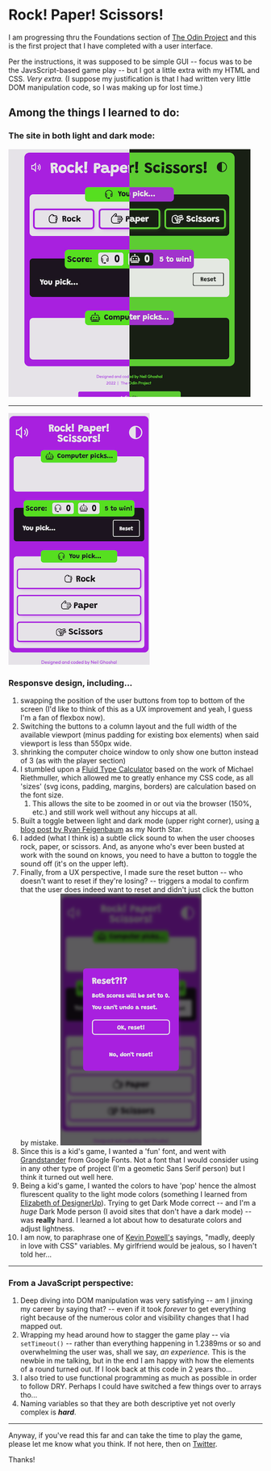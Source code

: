 # Rock! Paper! Scissors!

I am progressing thru the Foundations section of [The Odin Project](https://www.theodinproject.com) and this is the first project that I have completed with a user interface.

Per the instructions, it was supposed to be simple GUI -- focus was to be the JavsScript-based game play -- but I got a little extra with my HTML and CSS. _Very extra._ (I suppose my justification is that I had written very little DOM manipulation code, so I was making up for lost time.)

## Among the things I learned to do:

### The site in both light and dark mode:

![Light and Dark Modes](/projects/rock-paper-scissors/img/Light_and_dark_modes.png)

---

![Mobile Layout](/projects/rock-paper-scissors/img/Mobile_Layout.png)

### Responsve design, including...

1.  swapping the position of the user buttons from top to bottom of the screen (I'd like to think of this as a UX improvement and yeah, I guess I'm a fan of flexbox now).
2.  Switching the buttons to a column layout and the full width of the available viewport (minus padding for existing box elements) when said viewport is less than 550px wide.
3.  shrinking the computer choice window to only show one button instead of 3 (as with the player section)
4.  I stumbled upon a [Fluid Type Calculator](https://websemantics.uk/tools/responsive-font-calculator/) based on the work of Michael Riethmuller, which allowed me to greatly enhance my CSS code, as all 'sizes' (svg icons, padding, margins, borders) are calculation based on the font size.
    1. This allows the site to be zoomed in or out via the browser (150%, etc.) and still work well without any hiccups at all.
5.  Built a toggle between light and dark mode (upper right corner), using [a blog post by Ryan Feigenbaum](https://ryanfeigenbaum.com/dark-mode/) as my North Star.
6.  I added (what I think is) a subtle click sound to when the user chooses rock, paper, or scissors. And, as anyone who's ever been busted at work with the sound on knows, you need to have a button to toggle the sound off (it's on the upper left).
7.  Finally, from a UX perspective, I made sure the reset button -- who doesn't want to reset if they're losing? -- triggers a modal to confirm that the user does indeed want to reset and didn't just click the button by mistake.
    ![Modal window](/projects/rock-paper-scissors/img/Modal.png)
8.  Since this is a kid's game, I wanted a 'fun' font, and went with [Grandstander](https://fonts.google.com/specimen/Grandstander?query=grandstan) from Google Fonts. Not a font that I would consider using in any other type of project (I'm a geometic Sans Serif person) but I think it turned out well here.
9.  Being a kid's game, I wanted the colors to have 'pop' hence the almost flurescent quality to the light mode colors (something I learned from [Elizabeth of DesignerUp](https://designerup.co/blog/practical-guide-to-perfect-ui-color-palettes/)). Trying to get Dark Mode correct -- and I'm a _huge_ Dark Mode person (I avoid sites that don't have a dark mode) -- was **really** hard. I learned a lot about how to desaturate colors and adjust lightness.
10. I am now, to paraphrase one of [Kevin Powell's](https://www.kevinpowell.co/) sayings, "madly, deeply in love with CSS" variables. My girlfriend would be jealous, so I haven't told her...

---

### From a JavaScript perspective:

1. Deep diving into DOM manipulation was very satisfying -- am I jinxing my career by saying that? -- even if it took _forever_ to get everything right because of the numerous color and visibility changes that I had mapped out.
2. Wrapping my head around how to stagger the game play -- via `setTimeout()` -- rather than everything happening in 1.2389ms or so and overwhelming the user was, shall we say, _an experience._ This is the newbie in me talking, but in the end I am happy with how the elements of a round turned out. If I look back at this code in 2 years tho...
3. I also tried to use functional programming as much as possible in order to follow DRY. Perhaps I could have switched a few things over to arrays tho...
4. Naming variables so that they are both descriptive yet not overly complex is **_hard_**.

---

Anyway, if you've read this far and can take the time to play the game, please let me know what you think. If not here, then on [Twitter](https://twitter.com/nkg_dev).

Thanks!
